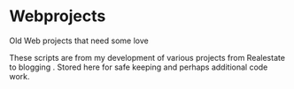 Webprojects
===========

Old Web projects that need some love

These scripts are from  my development  of various projects  from Realestate to  blogging .
Stored here  for safe keeping and perhaps additional  code  work.
